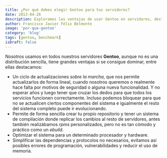 ```yaml
---
title: ¿Por qué debes elegir Gentoo para tus servidores?
date: 2013-04-26
description: Exploramos las ventajas de usar Gentoo en servidores, destacando su flexibilidad, optimización y control en actualizaciones y dependencias.
author: Francisco Javier Félix Belmonte
image: 'por-que-gentoo'
category: 'blog'
tags: [gentoo, benchmark]
isDraft: false
---
```


Nosotros usamos en todos nuestros servidores **Gentoo**, aunque no es una distribución sencilla, tiene grandes ventajas si se consigue dominar, entre ellas destacamos:

- Un ciclo de actualizaciones *sobre la marcha*, que nos permite actualizarlos de forma lineal, cuando nosotros queremos o realmente hace falta por motivos de seguridad o alguna nueva funcionalidad. Y no esperar años y luego tener que cruzar los dedos para que todos los servicios funcionen correctamente. Incluso podemos bloquear para que no se actualicen ciertos componentes del sistema e igualmente el resto del sistema completo puede ir evolucionando.
- Permite de forma sencilla crear tu propio repositorio y tener un sistema de compilación donde replicar los cambios al resto de servidores, antes también realizábamos *rpms* personalizados, pero no es tan cómodo y práctico como un *ebuild*.
- Optimizar el sistema para un determinado procesador y hardware.
- Simplificar las dependencias y protocolos no necesarios, evitamos así posibles errores de programación, vulnerabilidades y reducir el uso de memoria.
